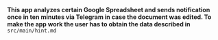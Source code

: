 **This app analyzes certain Google Spreadsheet and sends notification once 
in ten minutes via Telegram in case the document was edited.
To make the app work the user has to obtain the data described in** `src/main/hint.md`
